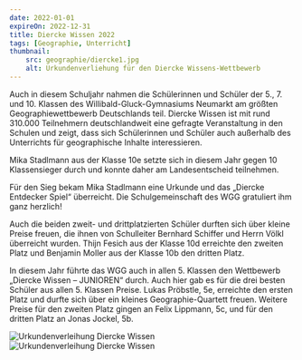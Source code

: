 ```yaml
---
date: 2022-01-01
expireOn: 2022-12-31
title: Diercke Wissen 2022
tags: [Geographie, Unterricht]
thumbnail: 
    src: geographie/diercke1.jpg
    alt: Urkundenverliehung für den Diercke Wissens-Wettbewerb
---
```


Auch in diesem Schuljahr nahmen die Schülerinnen und Schüler der 5., 7. und 10. Klassen des Willibald-Gluck-Gymnasiums Neumarkt am größten Geographiewettbewerb Deutschlands teil. Diercke Wissen ist mit rund 310.000 Teilnehmern deutschlandweit eine gefragte Veranstaltung in den Schulen und zeigt, dass sich Schülerinnen und Schüler auch außerhalb des Unterrichts für geographische Inhalte interessieren. 

Mika Stadlmann aus der Klasse 10e setzte sich in diesem Jahr gegen 10 Klassensieger durch und konnte daher am Landesentscheid teilnehmen.

Für den Sieg bekam Mika Stadlmann eine Urkunde und das „Diercke Entdecker Spiel“ überreicht. Die Schulgemeinschaft des WGG gratuliert ihm ganz herzlich! 

Auch die beiden zweit- und drittplatzierten Schüler durften sich über kleine Preise freuen, die ihnen von Schulleiter Bernhard Schiffer und Herrn Völkl überreicht wurden. Thijn Fesich aus der Klasse 10d erreichte den zweiten Platz und Benjamin Moller aus der Klasse 10b den dritten Platz. 

In diesem Jahr führte das WGG auch in allen 5. Klassen den Wettbewerb „Diercke Wissen – JUNIOREN“ durch. Auch hier gab es für die drei besten Schüler aus allen 5. Klassen Preise. Lukas Pröbstle, 5e, erreichte den ersten Platz und durfte sich über ein kleines Geographie-Quartett freuen. Weitere Preise für den zweiten Platz gingen an Felix Lippmann, 5c, und für den dritten Platz an Jonas Jockel, 5b.

![Urkundenverleihung Diercke Wissen](/images/geographie/diercke1.jpg)
![Urkundenverleihung Diercke Wissen](/images/geographie/diercke2.jpg)